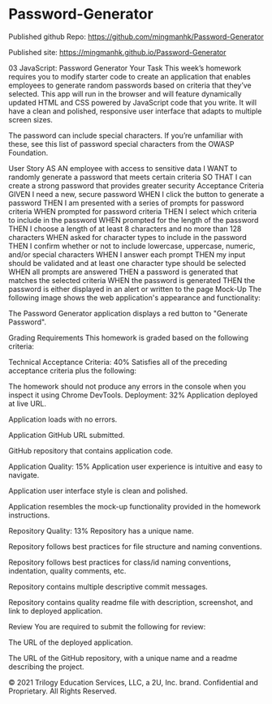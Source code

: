 # Password-Generator

Published github Repo:
https://github.com/mingmanhk/Password-Generator

 Published site:
https://mingmanhk.github.io/Password-Generator

03 JavaScript: Password Generator
Your Task
This week’s homework requires you to modify starter code to create an application that enables employees to generate random passwords based on criteria that they’ve selected. This app will run in the browser and will feature dynamically updated HTML and CSS powered by JavaScript code that you write. It will have a clean and polished, responsive user interface that adapts to multiple screen sizes.

The password can include special characters. If you’re unfamiliar with these, see this list of password special characters from the OWASP Foundation.

User Story
AS AN employee with access to sensitive data
I WANT to randomly generate a password that meets certain criteria
SO THAT I can create a strong password that provides greater security
Acceptance Criteria
GIVEN I need a new, secure password
WHEN I click the button to generate a password
THEN I am presented with a series of prompts for password criteria
WHEN prompted for password criteria
THEN I select which criteria to include in the password
WHEN prompted for the length of the password
THEN I choose a length of at least 8 characters and no more than 128 characters
WHEN asked for character types to include in the password
THEN I confirm whether or not to include lowercase, uppercase, numeric, and/or special characters
WHEN I answer each prompt
THEN my input should be validated and at least one character type should be selected
WHEN all prompts are answered
THEN a password is generated that matches the selected criteria
WHEN the password is generated
THEN the password is either displayed in an alert or written to the page
Mock-Up
The following image shows the web application's appearance and functionality:

The Password Generator application displays a red button to "Generate Password".

Grading Requirements
This homework is graded based on the following criteria:

Technical Acceptance Criteria: 40%
Satisfies all of the preceding acceptance criteria plus the following:

The homework should not produce any errors in the console when you inspect it using Chrome DevTools.
Deployment: 32%
Application deployed at live URL.

Application loads with no errors.

Application GitHub URL submitted.

GitHub repository that contains application code.

Application Quality: 15%
Application user experience is intuitive and easy to navigate.

Application user interface style is clean and polished.

Application resembles the mock-up functionality provided in the homework instructions.

Repository Quality: 13%
Repository has a unique name.

Repository follows best practices for file structure and naming conventions.

Repository follows best practices for class/id naming conventions, indentation, quality comments, etc.

Repository contains multiple descriptive commit messages.

Repository contains quality readme file with description, screenshot, and link to deployed application.

Review
You are required to submit the following for review:

The URL of the deployed application.

The URL of the GitHub repository, with a unique name and a readme describing the project.

© 2021 Trilogy Education Services, LLC, a 2U, Inc. brand. Confidential and Proprietary. All Rights Reserved.